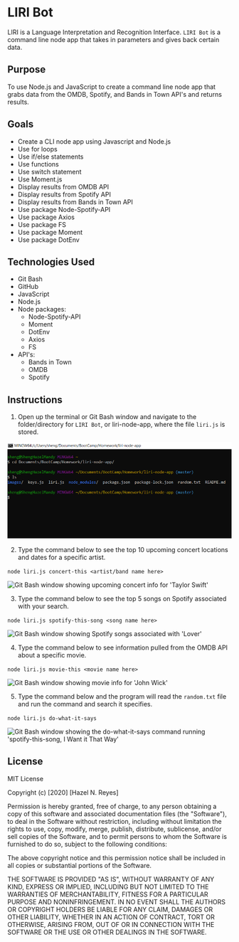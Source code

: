 # LIRI Bot

LIRI is a Language Interpretation and Recognition Interface. `LIRI Bot` is a command line node app that takes in parameters and gives back certain data.

## Purpose

To use Node.js and JavaScript to create a command line node app that grabs data from the OMDB, Spotify, and Bands in Town API's and returns results.

## Goals

- Create a CLI node app using Javascript and Node.js
- Use for loops
- Use if/else statements
- Use functions
- Use switch statement
- Use Moment.js
- Display results from OMDB API
- Display results from Spotify API
- Display results from Bands in Town API
- Use package Node-Spotify-API
- Use package Axios
- Use package FS
- Use package Moment
- Use package DotEnv

## Technologies Used 

* Git Bash
* GitHub
* JavaScript
* Node.js
* Node packages: 
    * Node-Spotify-API
    * Moment 
    * DotEnv
    * Axios
    * FS
* API's: 
    * Bands in Town
    * OMDB
    * Spotify

## Instructions

1. Open up the terminal or Git Bash window and navigate to the folder/directory for `LIRI Bot`, or liri-node-app, where the file `liri.js` is stored. 

![Git Bash window showing Liri Bot directory with liri.js file](images/LIRI-Bot-1.PNG)

2. Type the command below to see the top 10 upcoming concert locations and dates for a specific artist.

```node liri.js concert-this <artist/band name here>```

![Git Bash window showing upcoming concert info for 'Taylor Swift'](images/LIRI-Bot-2.PNG)

3. Type the command below to see the top 5 songs on Spotify associated with your search. 

```node liri.js spotify-this-song <song name here>```

![Git Bash window showing Spotify songs associated with 'Lover'](images/LIRI-Bot-3.PNG)

4. Type the command below to see information pulled from the OMDB API about a specific movie. 

```node liri.js movie-this <movie name here>```

![Git Bash window showing movie info for 'John Wick'](images/LIRI-Bot-4.PNG)

5. Type the command below and the program will read the `random.txt` file and run the command and search it specifies. 

```node liri.js do-what-it-says```

![Git Bash window showing the do-what-it-says command running 'spotify-this-song, I Want it That Way'](images/LIRI-Bot-5.PNG)

## License

MIT License

Copyright (c) [2020] [Hazel N. Reyes]

Permission is hereby granted, free of charge, to any person obtaining a copy
of this software and associated documentation files (the "Software"), to deal
in the Software without restriction, including without limitation the rights
to use, copy, modify, merge, publish, distribute, sublicense, and/or sell
copies of the Software, and to permit persons to whom the Software is
furnished to do so, subject to the following conditions:

The above copyright notice and this permission notice shall be included in all
copies or substantial portions of the Software.

THE SOFTWARE IS PROVIDED "AS IS", WITHOUT WARRANTY OF ANY KIND, EXPRESS OR
IMPLIED, INCLUDING BUT NOT LIMITED TO THE WARRANTIES OF MERCHANTABILITY,
FITNESS FOR A PARTICULAR PURPOSE AND NONINFRINGEMENT. IN NO EVENT SHALL THE
AUTHORS OR COPYRIGHT HOLDERS BE LIABLE FOR ANY CLAIM, DAMAGES OR OTHER
LIABILITY, WHETHER IN AN ACTION OF CONTRACT, TORT OR OTHERWISE, ARISING FROM,
OUT OF OR IN CONNECTION WITH THE SOFTWARE OR THE USE OR OTHER DEALINGS IN THE
SOFTWARE.
